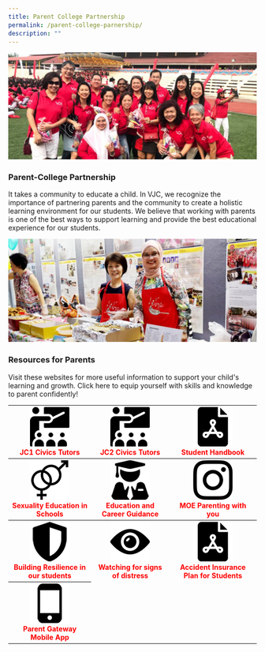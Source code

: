 ```yaml
---
title: Parent College Partnership
permalink: /parent-college-parnership/
description: ""
---
```




![](/images/Parents-2-1024x440.jpg)
### Parent-College Partnership

It takes a community to educate a child. In VJC, we recognize the importance of partnering parents and the community to create a holistic learning environment for our students. We believe that working with parents is one of the best ways to support learning and provide the best educational experience for our students.

![](/images/Resources-for-Parents-2-1024x425.jpg)
### Resources for Parents
Visit these websites for more useful information to support your child's learning and growth. Click here to equip yourself with skills and knowledge to parent confidently!

<table >
<thead>
  <tr>
		  <th style="color:red; text-align:center"><a href="/about/our-staff/jc-1-civics-tutors/"><img src="/images/PNG%202023/classroom.png" style="width:80px"></a><br>JC1 Civics Tutors</th>
    <th style="color:red;text-align:center"><a href="/about/our-staff/jc-2-civics-tutors/"><img src="/images/PNG%202023/classroom.png" style="width:80px"></a><br>JC2 Civics Tutors</th>
    <th style="color:red;text-align:center"><a> <img src="/images/PNG%202023/pdf.png" style="width:80px"></a><br>Student Handbook</th>
  </tr>
</thead>
<tbody>
  <tr>
    <th style="color:red;text-align:center"><a href="/parents/sexuality-education-in-schools/"><img src="/images/PNG%202023/gender.png" style="width:80px"></a><br>Sexuality Education in Schools</th>
    <th style="color:red;text-align:center"><a href="/education-and-career-guidance-ecg/"><img src="/images/PNG%202023/graduate.png" style="width:80px"></a><br>Education and Career Guidance</th>
    <th style="color:red;text-align:center"><a href="https://www.instagram.com/parentingwith.moesg/"><img src="/images/PNG%202023/instagram.png" style="width:80px"></a><br>MOE Parenting with you</th>
  </tr>
  <tr>
    <th style="color:red;text-align:center"><a href="https://go.gov.sg/vjcmoeresilience"><img src="/images/PNG%202023/shield.png" style="width:80px"></a><br>Building Resilience in our students</th>
    <th style="color:red;text-align:center"><a href="/parents/watching-for-distress/"><img src="/images/PNG%202023/view.png" style="width:80px"></a><br>Watching for signs of distress</th>
    <th style="color:red;text-align:center"><a href="https://go.gov.sg/vjcntucfactsheet"><img src="/images/PNG%202023/pdf.png" style="width:80px"></a><br>Accident Insurance Plan for Students</th>
  </tr>
  <tr>
    <th colspan="1" style="color:red;text-align:center"><a href="/parents/parent-gateway-mobile-app/"><img src="/images/PNG%202023/smartphone.png" style="width:80px"></a><br>Parent Gateway Mobile App</th>
  </tr>
</tbody>
</table>